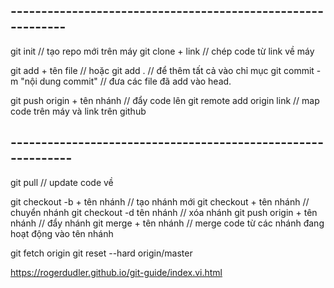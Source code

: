 ## ------------------------------------------------------------

git init // tạo repo mới trên máy
git clone + link // chép code từ link về máy

git add + tên file // hoặc
git add . // để thêm tất cả vào chỉ mục
git commit -m "nội dung commit" // đưa các file đã add vào head.

git push origin + tên nhánh // đẩy code lên
git remote add origin link // map code trên máy và link trên github

## -------------------------------------------------------------

git pull // update code về

git checkout -b + tên nhánh // tạo nhánh mới
git checkout + tên nhánh // chuyển nhánh
git checkout -d tên nhánh // xóa nhánh
git push origin + tên nhánh // đẩy nhánh
git merge + tên nhánh // merge code từ các nhánh đang hoạt động vào tên nhánh

git fetch origin
git reset --hard origin/master

https://rogerdudler.github.io/git-guide/index.vi.html
